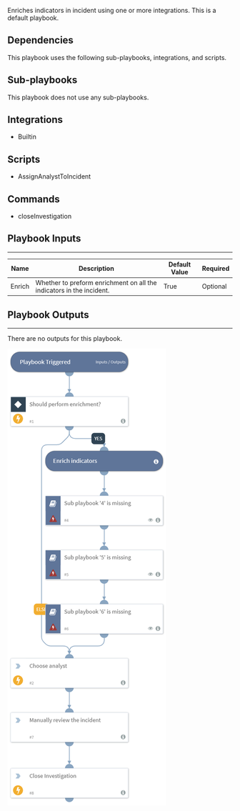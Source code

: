 Enriches indicators in incident using one or more integrations. This is a default playbook.

## Dependencies
This playbook uses the following sub-playbooks, integrations, and scripts.

## Sub-playbooks
This playbook does not use any sub-playbooks.

## Integrations
* Builtin

## Scripts
* AssignAnalystToIncident

## Commands
* closeInvestigation

## Playbook Inputs
---

| **Name** | **Description** | **Default Value** | **Required** |
| --- | --- | --- | --- | 
| Enrich | Whether to preform enrichment on all the indicators in the incident. | True | Optional |

## Playbook Outputs
---
There are no outputs for this playbook.

![default](https://github.com/ElazarK/content-docs/blob/master/images/playbooks/Default.png)
